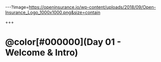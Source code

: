 ---?image=https://openinsurance.io/wp-content/uploads/2018/09/Open-Insurance_Logo_1000x1000.png&size=contain

+++

# @color[#000000](Day 01 - Welcome & Intro)
